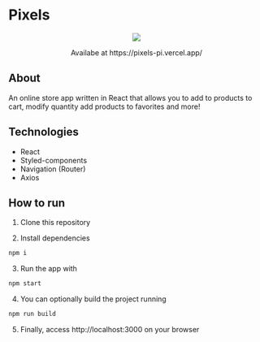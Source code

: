 # Pixels
<p align="center">
  <image src="https://github.com/rodnei0/Pixels/blob/main/src/assets/pixles.gif" />
</p>
<p align="center">
  Availabe at https://pixels-pi.vercel.app/
</p>


## About

An online store app written in React that allows you to add to products to cart, modify quantity add products to favorites and more!

## Technologies

- React
- Styled-components
- Navigation (Router)
- Axios

## How to run

1. Clone this repository

2. Install dependencies
```bash
npm i
```

3. Run the app with
```bash
npm start
```

4. You can optionally build the project running
```bash
npm run build
```
5. Finally, access http://localhost:3000 on your browser
